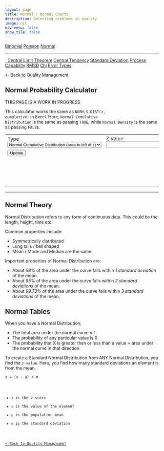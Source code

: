 ```yaml
---
layout: page
title: Normal | Normal Charts
description: Detecting problems in quality
image: nil
nav-menu: false
show_tile: false
---
```


<a href="../binomial.html" class="button small">Binomial</a>
<a href="../poisson.html" class="button small">Poisson</a>
<a href="./" class="button special small">Normal</a>

<hr />

<a href="./" class="special" style="border-bottom: none;"><i class="icon alt fa-home">&nbsp;</i></a>
<a href="central-limit-theorem.html" class="button small">Central Limit Theorem</a>
<a href="central-tendency.html" class="button small">Central Tendency</a>
<a href="standard-deviation.html" class="button small">Standard Deviation</a>
<a href="process-capability.html" class="button small">Process Capability</a>
<a href="rmsd.html" class="button small">RMSD</a>
<a href="chi.html" class="button small">Chi</a>
<a href="error-types.html" class="button small">Error Types</a>

<script src="/assets/js/spc.js"></script>
<script src="/assets/js/normal.js"></script>

<a href="/quality-management">&#x2190; Back to Quality Management</a>

## Normal Probability Calculator

THIS PAGE IS A WORK IN PROGRESS

This calculator works the same as <code>NORM.S.DIST(z, cumulative)</code> in Excel. Here, <code>Normal Cumulative Distribution</code> is the same as passing <code>TRUE</code>, while <code>Normal Density</code> is the same as passing <code>FALSE</code>.

<table>
  <tr>
    <td colspan="2">
      Type
      <select id="cumulative" onchange="update();">
        <option value="1">Normal Cumulative Distribution (area to left of z)</option>
        <option value="0">Normal Density (height of z)</option>
      </select>
    </td>
    <td colspan="2">
      Z Value
      <input type="text" id="data-z" onchange="update();" />
    </td>
  </tr>
  <tr>
    <td colspan="4" style="max-width: 100px;">
      <button onclick="update();">Update</button>
    </td>
  </tr>
  <tr>
    <td colspan="4">
      <div style="min-height: 50px; max-width: 1400px; padding: 20px; overflow-x: scroll; display: flex; flex-wrap: no-wrap;">
        <div id="result" style="display: inline-block; flex: 0 0 auto;"></div>
      </div>
    </td>
  </tr>
</table>

----

## Normal Theory

Normal Distribution refers to any form of continuous data. This could be the length, height, time etc.

Common properties include:

- Symmetrically distributed
- Long tails / bell shaped
- Mean / Mode and Median are the same

Important properties of Normal Distribution are:

- About *68%* of the area under the curve falls within *1 standard deviation* of the mean.
- About *95%* of the area under the curve falls within *2 standard deviations* of the mean.
- About *99.73%* of the area under the curve falls within *3 standard deviations* of the mean.

## Normal Tables

When you have a Normal Distribution;

- The total area under the normal curve = 1.
- The probability of any particular value is 0.
- The probability that X is greater than or less than a value = area under the normal curve in that direction.

To create a Standard Normal Distribution from ANY Normal Distribution, you find the <code>z-value</code>. Here, you find how many standard deviations an element is from the mean.

<code>z = (x - &micro;) / &sigma;

- <code>z</code> is the z-score 
- <code>x</code> is the value of the element
- <code>&micro;</code> is the population mean
- <code>&sigma;</code> is the standard deviation

<a href="/quality-management">&#x2190; Back to Quality Management</a>
